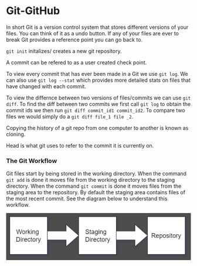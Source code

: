 # Git-GitHub

In short Git is a version control system that stores different versions of your files. You can think of it as a undo button. If any of your files are ever to break Git provides a reference point you can go back to.

`git init` initalizes/ creates a new git repository.

A commit can be refered to as a user created check point.

To view every commit that has ever been made in a Git we use `git log`. We can also use `git log --stat` which provides more detailed stats on files that have changed with each commit.

To view the differnce between two versions of files/commits we can use `git diff`. To find the diff between two commits we first call `git log` to obtain the commit ids we then run `git diff commit_id1 commit_id2`. To compare two files we would simply do a `git diff file_1 file _2`.

Copying the history of a git repo from one computer to another is known as cloning.

Head is what git uses to refer to the commit it is currently on.

### The Git Workflow

Git files start by being stored in the working directory. When the command `git add` is done it moves file from the working directory to the staging directory. When the command `git commit` is done it moves files from the staging area to the repository. By default the staging area contains files of the most recent commit. See the diagram below to understand this workflow.

![Alt](images/gc.png)
